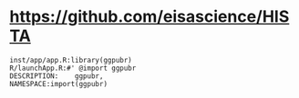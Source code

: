 # https://github.com/eisascience/HISTA

```console
inst/app/app.R:library(ggpubr)
R/launchApp.R:#' @import ggpubr
DESCRIPTION:    ggpubr,
NAMESPACE:import(ggpubr)

```
